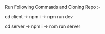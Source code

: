 Run Following Commands and Cloning Repo :-

cd client ->
npm i ->
npm run dev

cd server ->
npm i ->
npm run server
